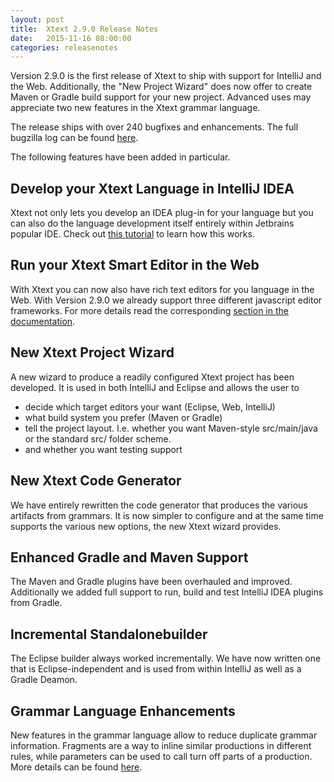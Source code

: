 ```yaml
---
layout: post
title:  Xtext 2.9.0 Release Notes
date:   2015-11-16 08:00:00
categories: releasenotes
---
```


Version 2.9.0 is the first release of Xtext to ship with support for IntelliJ and the Web. Additionally, the "New Project Wizard" does now offer to create Maven or Gradle build support for your new project. Advanced uses may appreciate two new features in the Xtext grammar language.    

The release ships with over 240 bugfixes and enhancements. The full bugzilla log can be found [here](https://bugs.eclipse.org/bugs/buglist.cgi?bug_status=RESOLVED&bug_status=VERIFIED&bug_status=CLOSED&f0=OP&f1=OP&f3=CP&f4=CP&j1=OR&list_id=11172029&query_format=advanced&status_whiteboard=v2.9&status_whiteboard_type=allwordssubstr).

The following features have been added in particular.

## Develop your Xtext Language in IntelliJ IDEA

Xtext not only lets you develop an IDEA plug-in for your language but you can also do the language development itself entirely within Jetbrains popular IDE. 
Check out [this tutorial](https://blogs.itemis.com/xtext/get-started-with-xtext-and-intellij-idea-in-5-minutes) to learn how this works.

## Run your Xtext Smart Editor in the Web

With Xtext you can now also have rich text editors for you language in the Web.
With Version 2.9.0 we already support three different javascript editor frameworks. For more details read the corresponding [section in the documentation](https://www.eclipse.org/Xtext/documentation/310_web_integration.html).

## New Xtext Project Wizard

A new wizard to produce a readily configured Xtext project has been developed. It is used in both IntelliJ and Eclipse and allows the user to
 - decide which target editors your want (Eclipse, Web, IntelliJ)
 - what build system you prefer (Maven or Gradle)
 - tell the project layout. I.e. whether you want Maven-style src/main/java or the standard src/ folder scheme. 
 - and whether you want testing support

## New Xtext Code Generator

We have entirely rewritten the code generator that produces the various artifacts from grammars. It is now simpler to configure and at the same time supports the various new options, the new Xtext wizard provides.

## Enhanced Gradle and Maven Support

The Maven and Gradle plugins have been overhauled and improved. Additionally we added full support to run, build and test IntelliJ IDEA plugins from Gradle.

## Incremental Standalonebuilder

The Eclipse builder always worked incrementally. We have now written one that is Eclipse-independent and is used from within IntelliJ as well as a Gradle Deamon.

## Grammar Language Enhancements

New features in the grammar language allow to reduce duplicate grammar information. Fragments are a way to inline similar productions in different rules, while parameters can be used to call turn off parts of a production. More details can be found [here](https://zarnekow.blogspot.de/2015/10/the-xtext-grammar-learned-new-tricks.html). 
 